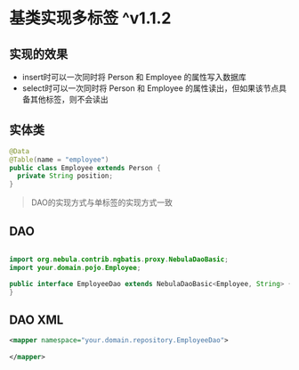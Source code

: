 # 基类实现多标签 ^v1.1.2

## 实现的效果

- insert时可以一次同时将 Person 和 Employee 的属性写入数据库
- select时可以一次同时将 Person 和 Employee 的属性读出，但如果该节点具备其他标签，则不会读出

## 实体类

```java
@Data
@Table(name = "employee")
public class Employee extends Person {
  private String position;
}
```

> DAO的实现方式与单标签的实现方式一致

## DAO

```java

import org.nebula.contrib.ngbatis.proxy.NebulaDaoBasic;
import your.domain.pojo.Employee;

public interface EmployeeDao extends NebulaDaoBasic<Employee, String> {
}
```

## DAO XML

```xml
<mapper namespace="your.domain.repository.EmployeeDao">
    
</mapper>
```
